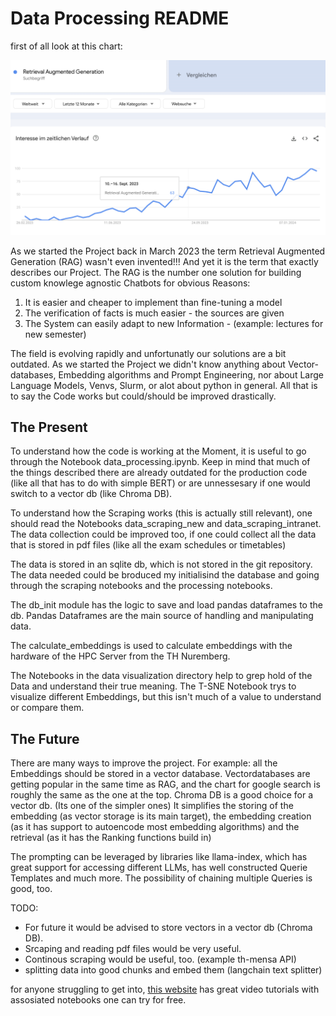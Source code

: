 # Data Processing README

first of all look at this chart:
<div align="center">
  <img src="docs_images/Screenshot-RAG-trends.png">
</div>

As we started the Project back in March 2023 the term Retrieval Augmented Generation (RAG) wasn't even invented!!!
And yet it is the term that exactly describes our Project.
The RAG is the number one solution for building custom knowlege agnostic Chatbots for obvious Reasons:

1. It is easier and cheaper to implement than fine-tuning a model
2. The verification of facts is much easier - the sources are given
3. The System can easily adapt to new Information - (example: lectures for new semester)

The field is evolving rapidly and unfortunatly our solutions are a bit outdated.
As we started the Project we didn't know anything about Vector-databases, Embedding algorithms and Prompt Engineering, nor about Large Language Models, Venvs, Slurm, or alot about python in general.
All that is to say the Code works but could/should be improved drastically.

## The Present

To understand how the code is working at the Moment, it is useful to go through the Notebook data_processing.ipynb.
Keep in mind that much of the things described there are already outdated for the production code (like all that has to do with simple BERT) or are unnessesary if one would switch to a vector db (like Chroma DB).

To understand how the Scraping works (this is actually still relevant), one should read the Notebooks data_scraping_new and data_scraping_intranet.
The data collection could be improved too, if one could collect all the data that is stored in pdf files (like all the exam schedules or timetables)

The data is stored in an sqlite db, which is not stored in the git repository.
The data needed could be broduced my initialisind the database and going through the scraping notebooks and the processing notebooks.

The db_init module has the logic to save and load pandas dataframes to the db.
Pandas Dataframes are the main source of handling and manipulating data.

The calculate_embeddings is used to calculate embeddings with the hardware of the HPC Server from the TH Nuremberg.


The Notebooks in the data visualization directory help to grep hold of the Data and understand their true meaning.
The T-SNE Notebook trys to visualize different Embeddings, but this isn't much of a value to understand or compare them.


## The Future

There are many ways to improve the project.
For example: all the Embeddings should be stored in a vector database.
Vectordatabases are getting popular in the same time as RAG, and the chart for google search is roughly the same as the one at the top.
Chroma DB is a good choice for a vector db. (Its one of the simpler ones)
It simplifies the storing of the embedding (as vector storage is its main target),
the embedding creation (as it has support to autoencode most embedding algorithms) and the retrieval (as it has the Ranking functions build in)

The prompting can be leveraged by libraries like llama-index, which has great support for accessing different LLMs, has well constructed Querie Templates and much more.
The possibility of chaining multiple Queries is good, too.


TODO:
- For future it would be advised to store vectors in a vector db (Chroma DB).
- Srcaping and reading pdf files would be very useful.
- Continous scraping would be useful, too. (example th-mensa API)
- splitting data into good chunks and embed them (langchain text splitter)

for anyone struggling to get into, [this website](https://learn.deeplearning.ai/) has great video tutorials with assosiated notebooks one can try for free.

